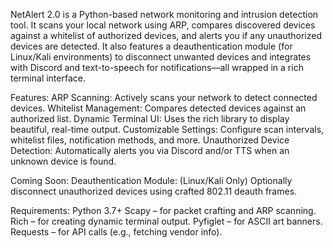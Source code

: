 NetAlert 2.0 is a Python-based network monitoring and intrusion detection tool. It scans your local network using ARP, compares discovered devices against a whitelist of authorized devices, and alerts you if any unauthorized devices are detected. It also features a deauthentication module (for Linux/Kali environments) to disconnect unwanted devices and integrates with Discord and text-to-speech for notifications—all wrapped in a rich terminal interface.

Features:
  ARP Scanning: Actively scans your network to detect connected devices.
  Whitelist Management: Compares detected devices against an authorized list.
  Dynamic Terminal UI: Uses the rich library to display beautiful, real-time output.
  Customizable Settings: Configure scan intervals, whitelist files, notification methods, and more.
  Unauthorized Device Detection: Automatically alerts you via Discord and/or TTS when an unknown device is found.

Coming Soon:
  Deauthentication Module: (Linux/Kali Only) Optionally disconnect unauthorized devices using crafted 802.11 deauth frames.

Requirements:
  Python 3.7+
  Scapy – for packet crafting and ARP scanning.
  Rich – for creating dynamic terminal output.
  Pyfiglet – for ASCII art banners.
  Requests – for API calls (e.g., fetching vendor info).

